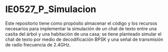 # IE0527_P_Simulacion
Este repositorio tiene como propósito almacenar el código y los recursos necesarios para implementar la simulación de un chat de texto entre una casita del árbol y una habitación de una casa; se tiene planteado simular el chat de texto por medio de decodificación BPSK y una señal de transmisión de radio frecuencia de 2.4GHz.

